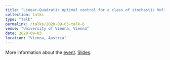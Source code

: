 ```yaml
---
title: "Linear–Quadratic optimal control for a class of stochastic Volterra equations: solvability and approximation"
collection: talks
type: "Talk"
permalink: /talks/2020-09-03-talk-6
venue: "University of Vienna, Vienna"
date: 2020-09-03
location: "Vienna, Austria"
---
```


More information about the [event](https://www.univie.ac.at/summer_school_MathFinance/index.html).
[Slides](https://enzoMiller.github.io/files/Vienna-03-09-20.pdf).
